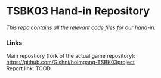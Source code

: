 # TSBK03 Hand-in Repository

<i>This repo contains all the relevant code files for our hand-in.</i>

### Links

Main repostiory (fork of the actual game repository): https://github.com/Gishni/holmgang-TSBK03project
<br>
Report link: TOOD
